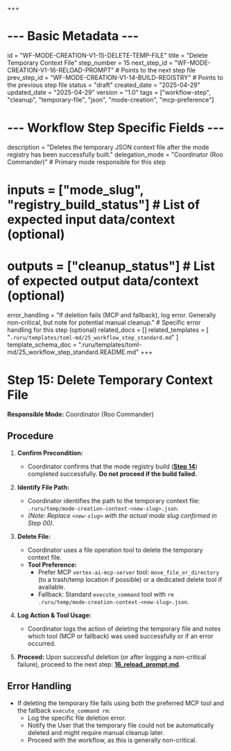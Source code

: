+++
# --- Basic Metadata ---
id = "WF-MODE-CREATION-V1-15-DELETE-TEMP-FILE"
title = "Delete Temporary Context File"
step_number = 15
next_step_id = "WF-MODE-CREATION-V1-16-RELOAD-PROMPT" # Points to the next step file
prev_step_id = "WF-MODE-CREATION-V1-14-BUILD-REGISTRY" # Points to the previous step file
status = "draft"
created_date = "2025-04-29"
updated_date = "2025-04-29"
version = "1.0"
tags = ["workflow-step", "cleanup", "temporary-file", "json", "mode-creation", "mcp-preference"]

# --- Workflow Step Specific Fields ---
description = "Deletes the temporary JSON context file after the mode registry has been successfully built."
delegation_mode = "Coordinator (Roo Commander)" # Primary mode responsible for this step
# inputs = ["mode_slug", "registry_build_status"] # List of expected input data/context (optional)
# outputs = ["cleanup_status"] # List of expected output data/context (optional)
error_handling = "If deletion fails (MCP and fallback), log error. Generally non-critical, but note for potential manual cleanup." # Specific error handling for this step (optional)
related_docs = []
related_templates = [
    "`.ruru/templates/toml-md/25_workflow_step_standard.md`"
]
template_schema_doc = ".ruru/templates/toml-md/25_workflow_step_standard.README.md"
+++

# Step 15: Delete Temporary Context File

**Responsible Mode:** Coordinator (Roo Commander)

## Procedure

1.  **Confirm Precondition:**
    *   Coordinator confirms that the mode registry build (**[Step 14](./14_build_registry.md)**) completed successfully. **Do not proceed if the build failed.**

2.  **Identify File Path:**
    *   Coordinator identifies the path to the temporary context file: `.ruru/temp/mode-creation-context-<new-slug>.json`.
    *   *(Note: Replace `<new-slug>` with the actual mode slug confirmed in Step 00)*.

3.  **Delete File:**
    *   Coordinator uses a file operation tool to delete the temporary context file.
    *   **Tool Preference:**
        *   Prefer MCP `vertex-ai-mcp-server` tool: `move_file_or_directory` (to a trash/temp location if possible) or a dedicated delete tool if available.
        *   Fallback: Standard `execute_command` tool with `rm .ruru/temp/mode-creation-context-<new-slug>.json`.

4.  **Log Action & Tool Usage:**
    *   Coordinator logs the action of deleting the temporary file and notes which tool (MCP or fallback) was used successfully or if an error occurred.

5.  **Proceed:** Upon successful deletion (or after logging a non-critical failure), proceed to the next step: **[16_reload_prompt.md](./16_reload_prompt.md)**.

## Error Handling
*   If deleting the temporary file fails using both the preferred MCP tool and the fallback `execute_command rm`:
    *   Log the specific file deletion error.
    *   Notify the User that the temporary file could not be automatically deleted and might require manual cleanup later.
    *   Proceed with the workflow, as this is generally non-critical.